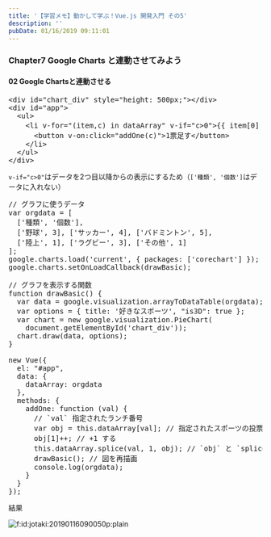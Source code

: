 ```yaml
---
title: '【学習メモ】動かして学ぶ！Vue.js 開発入門 その5'
description: ''
pubDate: 01/16/2019 09:11:01
---
```


<h3>Chapter7 Google Charts と連動させてみよう</h3>

<h4>02 Google Chartsと連動させる</h4>

<pre class="code lang-html" data-lang="html" data-unlink><span class="synIdentifier">&lt;</span><span class="synStatement">div</span><span class="synIdentifier"> </span><span class="synType">id</span><span class="synIdentifier">=</span><span class="synConstant">&quot;chart_div&quot;</span><span class="synIdentifier"> </span><span class="synType">style</span><span class="synIdentifier">=</span><span class="synConstant">&quot;height: 500px;&quot;</span><span class="synIdentifier">&gt;&lt;/</span><span class="synStatement">div</span><span class="synIdentifier">&gt;</span>
<span class="synIdentifier">&lt;</span><span class="synStatement">div</span><span class="synIdentifier"> </span><span class="synType">id</span><span class="synIdentifier">=</span><span class="synConstant">&quot;app&quot;</span><span class="synIdentifier">&gt;</span>
  <span class="synIdentifier">&lt;</span><span class="synStatement">ul</span><span class="synIdentifier">&gt;</span>
    <span class="synIdentifier">&lt;</span><span class="synStatement">li</span><span class="synIdentifier"> v-</span><span class="synType">for</span><span class="synIdentifier">=</span><span class="synConstant">&quot;(item,c) in dataArray&quot;</span><span class="synIdentifier"> v-if=</span><span class="synConstant">&quot;c&gt;0&quot;</span><span class="synIdentifier">&gt;</span>{{ item[0] }}：{{ item[1] }}
      <span class="synIdentifier">&lt;</span><span class="synStatement">button</span><span class="synIdentifier"> v-on:click=</span><span class="synConstant">&quot;addOne(c)&quot;</span><span class="synIdentifier">&gt;</span>1票足す<span class="synIdentifier">&lt;/</span><span class="synStatement">button</span><span class="synIdentifier">&gt;</span>
    <span class="synIdentifier">&lt;/</span><span class="synStatement">li</span><span class="synIdentifier">&gt;</span>
  <span class="synIdentifier">&lt;/</span><span class="synStatement">ul</span><span class="synIdentifier">&gt;</span>
<span class="synIdentifier">&lt;/</span><span class="synStatement">div</span><span class="synIdentifier">&gt;</span>
</pre>

<p><code>v-if="c&gt;0"</code>はデータを2つ目以降からの表示にするため（<code>['種類', '個数']</code>はデータに入れない）</p>

<pre class="code lang-javascript" data-lang="javascript" data-unlink><span class="synComment">// グラフに使うデータ</span>
<span class="synIdentifier">var</span> orgdata = <span class="synIdentifier">[</span>
  <span class="synIdentifier">[</span><span class="synConstant">'種類'</span>, <span class="synConstant">'個数'</span><span class="synIdentifier">]</span>,
  <span class="synIdentifier">[</span><span class="synConstant">'野球'</span>, 3<span class="synIdentifier">]</span>, <span class="synIdentifier">[</span><span class="synConstant">'サッカー'</span>, 4<span class="synIdentifier">]</span>, <span class="synIdentifier">[</span><span class="synConstant">'バドミントン'</span>, 5<span class="synIdentifier">]</span>,
  <span class="synIdentifier">[</span><span class="synConstant">'陸上'</span>, 1<span class="synIdentifier">]</span>, <span class="synIdentifier">[</span><span class="synConstant">'ラグビー'</span>, 3<span class="synIdentifier">]</span>, <span class="synIdentifier">[</span><span class="synConstant">'その他'</span>, 1<span class="synIdentifier">]</span>
<span class="synIdentifier">]</span>;
google.charts.load(<span class="synConstant">'current'</span>, <span class="synIdentifier">{</span> packages: <span class="synIdentifier">[</span><span class="synConstant">'corechart'</span><span class="synIdentifier">]</span> <span class="synIdentifier">}</span>);
google.charts.setOnLoadCallback(drawBasic);

<span class="synComment">// グラフを表示する関数</span>
<span class="synIdentifier">function</span> drawBasic() <span class="synIdentifier">{</span>
  <span class="synIdentifier">var</span> data = google.visualization.arrayToDataTable(orgdata);
  <span class="synIdentifier">var</span> options = <span class="synIdentifier">{</span> title: <span class="synConstant">'好きなスポーツ'</span>, <span class="synConstant">&quot;is3D&quot;</span>: <span class="synConstant">true</span> <span class="synIdentifier">}</span>;
  <span class="synIdentifier">var</span> chart = <span class="synStatement">new</span> google.visualization.PieChart(
    <span class="synStatement">document</span>.getElementById(<span class="synConstant">'chart_div'</span>));
  chart.draw(data, options);
<span class="synIdentifier">}</span>

<span class="synStatement">new</span> Vue(<span class="synIdentifier">{</span>
  el: <span class="synConstant">&quot;#app&quot;</span>,
  data: <span class="synIdentifier">{</span>
    dataArray: orgdata
  <span class="synIdentifier">}</span>,
  methods: <span class="synIdentifier">{</span>
    addOne: <span class="synIdentifier">function</span> (val) <span class="synIdentifier">{</span>
      <span class="synComment">// `val` 指定されたランチ番号</span>
      <span class="synIdentifier">var</span> obj = <span class="synIdentifier">this</span>.dataArray<span class="synIdentifier">[</span>val<span class="synIdentifier">]</span>; <span class="synComment">// 指定されたスポーツの投票数</span>
      obj<span class="synIdentifier">[</span>1<span class="synIdentifier">]</span>++; <span class="synComment">// +1 する</span>
      <span class="synIdentifier">this</span>.dataArray.splice(val, 1, obj); <span class="synComment">// `obj` と `splice` で入れ替える</span>
      drawBasic(); <span class="synComment">// 図を再描画</span>
      console.log(orgdata);
    <span class="synIdentifier">}</span>
  <span class="synIdentifier">}</span>
<span class="synIdentifier">}</span>);
</pre>

<p>結果</p>

<p><span itemscope itemtype="http://schema.org/Photograph"><img src="/images/hatena/20190116090050.png" alt="f:id:jotaki:20190116090050p:plain" title="f:id:jotaki:20190116090050p:plain" class="hatena-fotolife" itemprop="image"></span></p>
